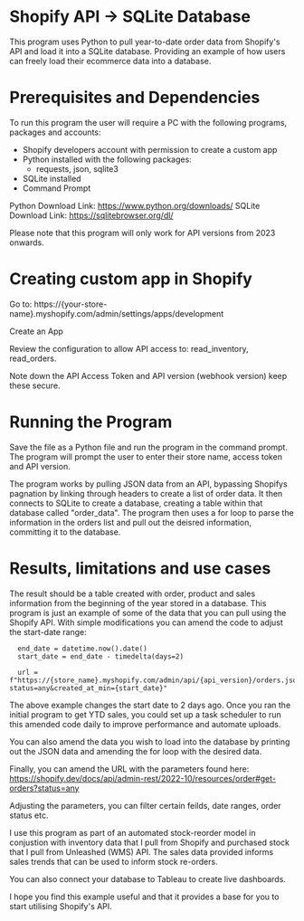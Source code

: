 # Shopify API -> SQLite Database
This program uses Python to pull year-to-date order data from Shopify's API and load it into a SQLite database. Providing an example of how users can freely load their ecommerce data into a database.

# Prerequisites and Dependencies 
To run this program the user will require a PC with the following programs, packages and accounts:
- Shopify developers account with permission to create a custom app
- Python installed with the following packages:
  - requests, json, sqlite3
- SQLite installed
- Command Prompt

Python Download Link: https://www.python.org/downloads/
SQLite Download Link: https://sqlitebrowser.org/dl/

Please note that this program will only work for API versions from 2023 onwards.

# Creating custom app in Shopify
Go to: 
https://{your-store-name}.myshopify.com/admin/settings/apps/development

Create an App

Review the configuration to allow API access to: read_inventory, read_orders.

Note down the API Access Token and API version (webhook version) keep these secure. 

# Running the Program

Save the file as a Python file and run the program in the command prompt. The program will prompt the user to enter their store name, access token and API version. 

The program works by pulling JSON data from an API, bypassing Shopifys pagnation by linking through headers to create a list of order data. It then connects to SQLite to create a database, creating a table within that database called "order_data". The program then uses a for loop to parse the information in the orders list and pull out the deisred information, committing it to the database. 

# Results, limitations and use cases

The result should be a table created with order, product and sales information from the beginning of the year stored in a database. This program is just an example of some of the data that you can pull using the Shopify API. With simple modifications you can amend the code to adjust the start-date range: 

      end_date = datetime.now().date()
      start_date = end_date - timedelta(days=2)

      url = f"https://{store_name}.myshopify.com/admin/api/{api_version}/orders.json?status=any&created_at_min={start_date}"
      
The above example changes the start date to 2 days ago. Once you ran the initial program to get YTD sales, you could set up a task scheduler to run this amended code daily to improve performance and automate uploads. 

You can also amend the data you wish to load into the database by printing out the JSON data and amending the for loop with the desired data.

Finally, you can amend the URL with the parameters found here: 
https://shopify.dev/docs/api/admin-rest/2022-10/resources/order#get-orders?status=any

Adjusting the parameters, you can filter certain feilds, date ranges, order status etc. 

I use this program as part of an automated stock-reorder model in conjustion with inventory data that I pull from Shopify and purchased stock that I pull from Unleashed (WMS) API. The sales data provided informs sales trends that can be used to inform stock re-orders.

You can also connect your database to Tableau to create live dashboards. 

I hope you find this example useful and that it provides a base for you to start utilising Shopify's API. 
